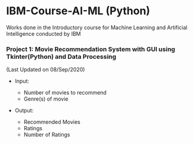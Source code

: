 # IBM-Course-AI-ML (Python)
Works done in the Introductory course for Machine Learning and Artificial Intelligence conducted by IBM


### Project 1: Movie Recommendation System with GUI using Tkinter(Python) and Data Processing 
(Last Updated on 08/Sep/2020)

* Input:
  - Number of movies to recommend
  - Genre(s) of movie

* Output:
  - Recommended Movies
  - Ratings
  - Number of Ratings
